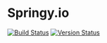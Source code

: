 
# Springy.io
[![Build Status](https://github.com/codefiesta/springy/workflows/build-test/badge.svg)](https://github.com/codefiesta/springy/actions)
[![Version Status](https://github.com/codefiesta/springy/workflows/go-versions/badge.svg)](https://github.com/codefiesta/springy/actions)
